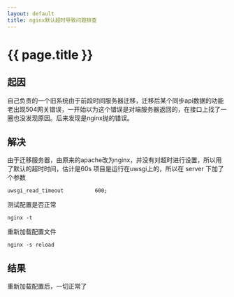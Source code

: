 ```yaml
---
layout: default
title: nginx默认超时导致问题排查
---
```


# {{ page.title }}

## 起因
自己负责的一个旧系统由于前段时间服务器迁移，迁移后某个同步api数据的功能老出现504网关错误，一开始以为这个错误是对端服务器返回的，在接口上找了一圈也没发现原因。后来发现是nginx抛的错误。

## 解决
由于迁移服务器，由原来的apache改为nginx，并没有对超时进行设置，所以用了默认的超时时间，估计是60s
项目是运行在uwsgi上的，所以在 server 下加了个参数
```
uwsgi_read_timeout          600;
```
测试配置是否正常
```
nginx -t
```

重新加载配置文件
```
nginx -s reload
```

## 结果
重新加载配置后，一切正常了
